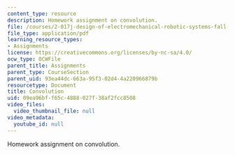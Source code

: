 ```yaml
---
content_type: resource
description: Homework assignment on convolution.
file: /courses/2-017j-design-of-electromechanical-robotic-systems-fall-2009/09ea96bff65c4888027f38af2fcc8508_MIT2_017JF09_p02.pdf
file_type: application/pdf
learning_resource_types:
- Assignments
license: https://creativecommons.org/licenses/by-nc-sa/4.0/
ocw_type: OCWFile
parent_title: Assignments
parent_type: CourseSection
parent_uid: 93ea44dc-663a-95f3-02d4-4a220966879b
resourcetype: Document
title: Convolution
uid: 09ea96bf-f65c-4888-027f-38af2fcc8508
video_files:
  video_thumbnail_file: null
video_metadata:
  youtube_id: null
---
```

Homework assignment on convolution.